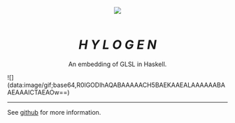 <p align="center">
  <img src="https://thumbs.gfycat.com/SoftAdeptAlaskajingle-size_restricted.gif"></img>
</p>

![](data:image/gif;base64,R0lGODlhAQABAAAAACH5BAEKAAEALAAAAAABAAEAAAICTAEAOw==)
<h1 align="center"><i>H Y L O G E N</i></h1>
<p align="center">An embedding of GLSL in Haskell.</p>
![](data:image/gif;base64,R0lGODlhAQABAAAAACH5BAEKAAEALAAAAAABAAEAAAICTAEAOw==)

---

See [github](https://github.com/sleexyz/hylogen) for more information.
